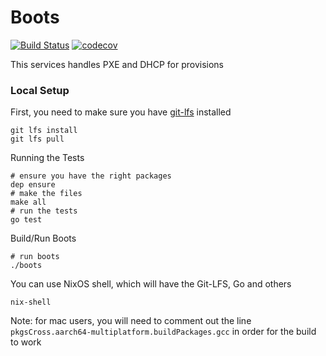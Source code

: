 # Boots
[![Build Status][boots_ci_status]][boots_ci]
[![codecov](https://codecov.io/gh/packethost/boots/branch/master/graph/badge.svg?token=JH41dqSgYI)](https://codecov.io/gh/packethost/boots)

This services handles PXE and DHCP for provisions

### Local Setup

First, you need to make sure you have [git-lfs](https://git-lfs.github.com/) installed

```
git lfs install
git lfs pull
```

Running the Tests
```
# ensure you have the right packages
dep ensure
# make the files
make all
# run the tests
go test
```

Build/Run Boots
```
# run boots
./boots
```

You can use NixOS shell, which will have the Git-LFS, Go and others

`nix-shell`

Note: for mac users, you will need to comment out the line `pkgsCross.aarch64-multiplatform.buildPackages.gcc` in order for the build to work

[boots_ci]: https://drone.packet.net/packethost/boots
[boots_ci_status]: https://drone.packet.net/api/badges/packethost/boots/status.svg
